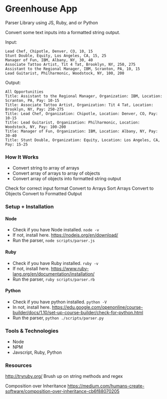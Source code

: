 # Greenhouse App
Parser Library using JS, Ruby, and or Python

Convert some text inputs into a formatted string output.


Input:
```
Lead Chef, Chipotle, Denver, CO, 10, 15
Stunt Double, Equity, Los Angeles, CA, 15, 25
Manager of Fun, IBM, Albany, NY, 30, 40
Associate Tattoo Artist, Tit 4 Tat, Brooklyn, NY, 250, 275
Assistant to the Regional Manager, IBM, Scranton, PA, 10, 15
Lead Guitarist, Philharmonic, Woodstock, NY, 100, 200
```

Output:
```
All Opportunities
Title: Assistant to the Regional Manager, Organization: IBM, Location: Scranton, PA, Pay: 10-15
Title: Associate Tattoo Artist, Organization: Tit 4 Tat, Location: Brooklyn, NY, Pay: 250-275
Title: Lead Chef, Organization: Chipotle, Location: Denver, CO, Pay: 10-15
Title: Lead Guitarist, Organization: Philharmonic, Location: Woodstock, NY, Pay: 100-200
Title: Manager of Fun, Organization: IBM, Location: Albany, NY, Pay: 30-40
Title: Stunt Double, Organization: Equity, Location: Los Angeles, CA, Pay: 15-25
```

### How It Works
* Convert string to array of arrays
* Convert array of arrays to array of objects
* Convert array of objects into formatted string output

Check for correct input format
Convert to Arrays
Sort Arrays
Convert to Objects
Convert to Formatted Output

### Setup + Installation
#### Node
* Check if you have Node installed. `node -v`
* If not, install here. https://nodejs.org/en/download/
* Run the parser, `node scripts/parser.js`

#### Ruby
* Check if you have Ruby installed. `ruby -v`
* If not, install here. https://www.ruby-lang.org/en/documentation/installation/
* Run the parser, `ruby scripts/parser.rb`

#### Python
* Check if you have python installed. `python -V`
* In not, install here. https://edu.google.com/openonline/course-builder/docs/1.10/set-up-course-builder/check-for-python.html
* Run the parser, `python ./scripts/parser.py`

### Tools & Technologies
* Node
* NPM
* Javscript, Ruby, Python

### Resources
http://tryruby.org/
Brush up on string methods and regex

Composition over Inheritance
https://medium.com/humans-create-software/composition-over-inheritance-cb6f88070205